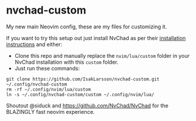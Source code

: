 # nvchad-custom

My new main Neovim config, these are my files for customizing it.

If you want to try this setup out just install NvChad as per their [installation instructions](https://nvchad.com/docs/quickstart/install) and either:
- Clone this repo and manually replace the `nvim/lua/custom` folder in your NvChad installation with this `custom` folder.
- Just run these commands:
```
git clone https://github.com/IsakLarsson/nvchad-custom.git ~/.config/nvchad-custom
rm -rf ~/.config/nvim/lua/custom
ln -s ~/.config/nvchad-custom/custom ~/.config/nvim/lua/
```

Shoutout @siduck and https://github.com/NvChad/NvChad for the BLAZINGLY fast neovim experience.
